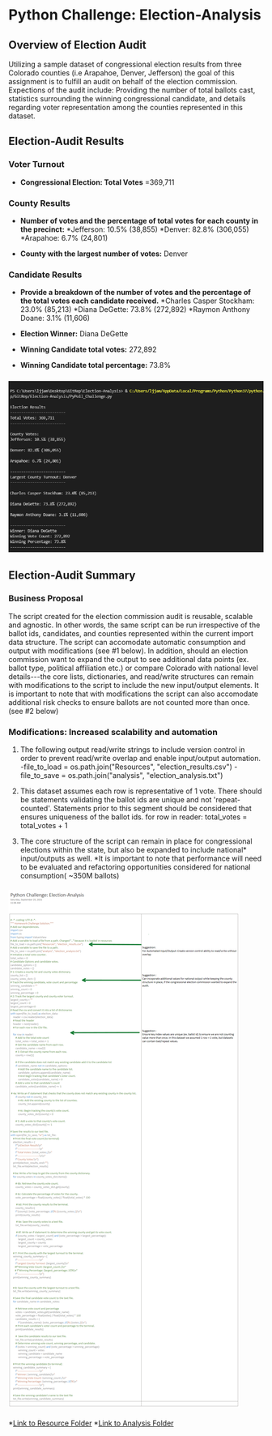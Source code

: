 # Python Challenge: Election-Analysis

## **Overview of Election Audit**
Utilizing a sample dataset of congressional election results from three Colorado counties (i.e Arapahoe, Denver, Jefferson) the goal of this assignment is to fulfill an audit on behalf of the election commission. Expections of the audit include: Providing the number of total ballots cast, statistics surrounding the winning congressional candidate, and details regarding voter representation among the counties represented in this dataset. 



## **Election-Audit Results**

### **Voter Turnout**

   * **Congressional Election: Total Votes** =369,711 

### **County Results**
   * **Number of votes and the percentage of total votes for each county in the precinct:**
	*Jefferson: 10.5% (38,855)
	*Denver: 82.8% (306,055)
	*Arapahoe: 6.7% (24,801)

   * **County with the largest number of votes:** Denver

### **Candidate Results**
   * **Provide a breakdown of the number of votes and the percentage of the total votes each candidate received.**
	*Charles Casper Stockham: 23.0% (85,213)
	*Diana DeGette: 73.8% (272,892)
	*Raymon Anthony Doane: 3.1% (11,606)

   * **Election Winner:** Diana DeGette
   * **Winning Candidate total votes:**  272,892
   * **Winning Candidate total percentage:** 73.8%

### ![Election-Analysis Image](https://github.com/ljlodl5/Election-Analysis/blob/main/Analysis/Election%20Analysis-terminal%20.png)


## **Election-Audit Summary**
### **Business Proposal** 
The script created for the election commission audit is reusable, scalable and agnostic. In other words, the same script can be run irrespective of the ballot ids, candidates, and counties represented within the current import data structure. 
The script can accomodate automatic consumption and output with modifications (see #1 below). In addition, should an election commission want to expand the output to see additional data points (ex. ballot type, political affiliation etc.) or compare Colorado with national level details---the core lists, dictionaries, and read/write structures can remain with modifications to the script to include the new input/output elements. 
It is important to note that with modifications the script can also accomodate additional risk checks to ensure ballots are not counted more than once. (see #2 below)


### **Modifications: Increased scalability and automation**
1) The following output read/write strings to include version control in order to prevent read/write overlap and enable input/output automation.
-file_to_load = os.path.join("Resources", "election_results.csv")
-file_to_save = os.path.join("analysis", "election_analysis.txt")

2) This dataset assumes each row is representative of 1 vote. There should be statements validating the ballot ids are unique and not 'repeat-counted'. Statements prior to this segment should be considered that ensures uniqueness of the ballot ids. 
    for row in reader:
        total_votes = total_votes + 1

3) The core structure of the script can remain in place for congressional elections within the state, but also be expanded to include national* input/outputs as well. *It is important to note that performance will need to be evaluated and refactoring opportunities considered for national consumption( ~350M ballots) 

#### ![Election Summary: Script Modification Suggestions](https://github.com/ljlodl5/Election-Analysis/blob/main/Resources/Election-Analysis%20Script.png)

*[Link to Resource Folder](https://github.com/ljlodl5/Election-Analysis/tree/main/Resources)
*[Link to Analysis Folder](https://github.com/ljlodl5/Election-Analysis/tree/main/Analysis)